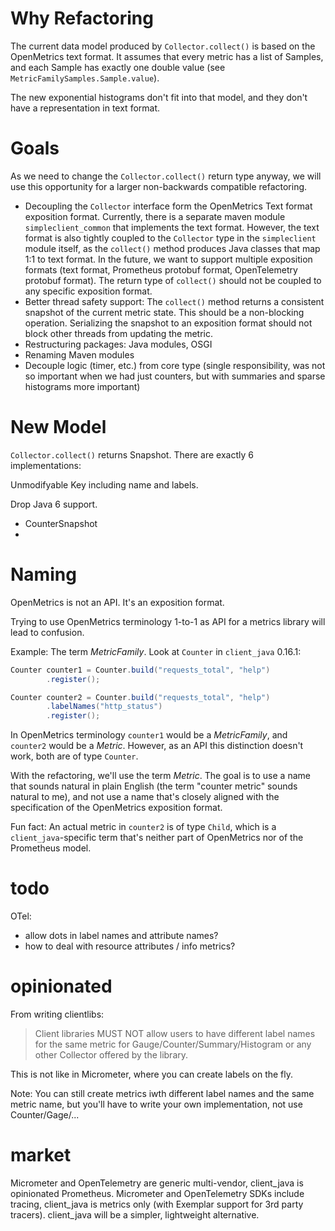 # Why Refactoring

The current data model produced by `Collector.collect()` is based on the OpenMetrics text format.
It assumes that every metric has a list of Samples, and each Sample has exactly one double value
(see `MetricFamilySamples.Sample.value`).

The new exponential histograms don't fit into that model, and they don't have a representation in text format.

# Goals

As we need to change the `Collector.collect()` return type anyway, we will use this opportunity for a larger
non-backwards compatible refactoring.

* Decoupling the `Collector` interface form the OpenMetrics Text format exposition format. Currently, there is
  a separate maven module `simpleclient_common` that implements the text format. However, the text format is
  also tightly coupled to the `Collector` type in the `simpleclient` module itself, as the `collect()` method
  produces Java classes that map 1:1 to text format. In the future, we want to support multiple exposition formats
  (text format, Prometheus protobuf format, OpenTelemetry protobuf format). The return type of `collect()` should
  not be coupled to any specific exposition format.
* Better thread safety support: The `collect()` method returns a consistent snapshot of the current metric state.
  This should be a non-blocking operation. Serializing the snapshot to an exposition format should not block
  other threads from updating the metric.
* Restructuring packages: Java modules, OSGI
* Renaming Maven modules
* Decouple logic (timer, etc.) from core type (single responsibility, was not so important when we had just counters, but with summaries and sparse histograms more important)

# New Model

`Collector.collect()` returns Snapshot. There are exactly 6 implementations:

Unmodifyable Key including name and labels.

Drop Java 6 support.

* CounterSnapshot
* 

# Naming

OpenMetrics is not an API. It's an exposition format.

Trying to use OpenMetrics terminology 1-to-1 as API for a metrics library will lead to confusion.

Example: The term _MetricFamily_. Look at `Counter` in `client_java` 0.16.1:

```java
Counter counter1 = Counter.build("requests_total", "help")
        .register();

Counter counter2 = Counter.build("requests_total", "help")
        .labelNames("http_status")
        .register();
```

In OpenMetrics terminology `counter1` would be a _MetricFamily_, and `counter2` would be a _Metric_.
However, as an API this distinction doesn't work, both are of type `Counter`.

With the refactoring, we'll use the term _Metric_. The goal is to use a name that sounds natural in plain
English (the term "counter metric" sounds natural to me), and not use a name that's closely aligned with
the specification of the OpenMetrics exposition format.

Fun fact: An actual metric in `counter2` is of type `Child`, which is a `client_java`-specific term that's neither
part of OpenMetrics nor of the Prometheus model.

# todo

OTel:
* allow dots in label names and attribute names?
* how to deal with resource attributes / info metrics?

# opinionated

From writing clientlibs:

> Client libraries MUST NOT allow users to have different label names for the same metric for Gauge/Counter/Summary/Histogram or any other Collector offered by the library.

This is not like in Micrometer, where you can create labels on the fly.

Note: You can still create metrics iwth different label names and the same metric name, but you'll have to write your own implementation, not use Counter/Gage/...

# market

Micrometer and OpenTelemetry are generic multi-vendor, client_java is opinionated Prometheus.
Micrometer and OpenTelemetry SDKs include tracing, client_java is metrics only (with Exemplar support for 3rd party tracers).
client_java will be a simpler, lightweight alternative.
